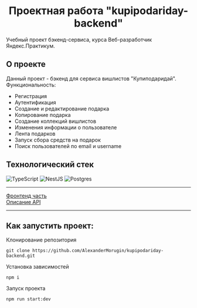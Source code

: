<h1 align="center">Проектная работа "kupipodariday-backend"</h1>

Учебный проект бэкенд-сервиса, курса Веб-разработчик Яндекс.Практикум.

## О проекте ##

Данный проект - бэкенд для сервиса вишлистов "Купиподаридай". Функциональность:
- Регистрация
- Аутентификация
- Создание и редактирование подарка
- Копирование подарка
- Создание коллекций вишлистов
- Изменения информации о пользователе
- Лента подарков
- Запуск сбора средств на подарок
- Поиск пользователей по email и username

## Технологический стек ##
![TypeScript](https://img.shields.io/badge/typescript-%23007ACC.svg?style=for-the-badge&logo=typescript&logoColor=white)
![NestJS](https://img.shields.io/badge/nestjs-%23E0234E.svg?style=for-the-badge&logo=nestjs&logoColor=white)
![Postgres](https://img.shields.io/badge/postgres-%23316192.svg?style=for-the-badge&logo=postgresql&logoColor=white)
____
[Фронтенд часть](https://github.com/yandex-praktikum/kupipodariday-frontend) <br>
[Описание API](https://app.swaggerhub.com/apis/zlocate/KupiPodariDay/1.0.0)
____

## Как запустить проект: ##
Клонирование репозитория
```
git clone https://github.com/AlexanderMorugin/kupipodariday-backend.git
```
Установка зависимостей
```
npm i
```
Запуск проекта
```
npm run start:dev
```